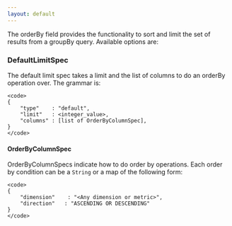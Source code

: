 ```yaml
---
layout: default
---
```

The orderBy field provides the functionality to sort and limit the set of results from a groupBy query. Available options are:

### DefaultLimitSpec

The default limit spec takes a limit and the list of columns to do an orderBy operation over. The grammar is:

    <code> 
    {
        "type"    : "default",
        "limit"   : <integer_value>,
        "columns" : [list of OrderByColumnSpec],
    }
    </code>

#### OrderByColumnSpec

OrderByColumnSpecs indicate how to do order by operations. Each order by condition can be a <code>String</code> or a map of the following form:

    <code> 
    {
        "dimension"    : "<Any dimension or metric>",
        "direction"   : "ASCENDING OR DESCENDING"
    }
    </code>
